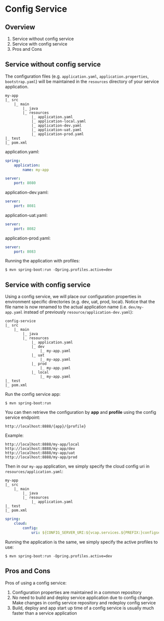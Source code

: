 # Config Service

## Overview

1. Service without config service
1. Service with config service
1. Pros and Cons

## Service without config service

The configuration files (e.g. `application.yaml`, `application.properties`, `bootstrap.yaml`) will be maintained in the `resources` directory of your service application.

```
my-app
|_ src
    |_ main
        |_ java
        |_ resources
            |_ application.yaml
            |_ application-local.yaml
            |_ application-dev.yaml
            |_ application-uat.yaml
            |_ application-prod.yaml
|_ test
|_ pom.xml
```

application.yaml:

```yaml
spring:
    application:
        name: my-app

server:
    port: 8080
```

application-dev.yaml:

```yaml
server:
    port: 8081
```

application-uat.yaml:

```yaml
server:
    port: 8082
```

application-prod.yaml:

```yaml
server:
    port: 8083
```

Running the application with profiles:

```shell
$ mvn spring-boot:run -Dpring.profiles.active=dev
```

## Service with config service

Using a config service, we will place our configuration properties in environment specific directories (e.g. dev, uat, prod, local). Notice that the file name is now renamed to the actual application name (i.e. `dev/my-app.yaml` instead of previously `resource/application-dev.yaml`):

```
config-service
|_ src
    |_ main
        |_ java
        |_ resources
            |_ application.yaml
            |_ dev
                |_ my-app.yaml
            |_ uat
                |_ my-app.yaml
            |_ prod
                |_ my-app.yaml
            |_ local
                |_ my-app.yaml
|_ test
|_ pom.xml
```

Run the config service app:

```shell
$ mvn spring-boot:run
```

You can then retrieve the configuration by __app__ and __profile__ using the config service endpoint:

```
http://localhost:8888/{app}/{profile}
```

Example:

```
http://localhost:8888/my-app/local
http://localhost:8888/my-app/dev
http://localhost:8888/my-app/uat
http://localhost:8888/my-app/prod
```

Then in our `my-app` application, we simply specify the cloud config uri in `resources/application.yaml`:

```
my-app
|_ src
    |_ main
        |_ java
        |_ resources
            |_ application.yaml
|_ test
|_ pom.xml
```

```yaml
spring:
    cloud:
        config:
            uri: ${CONFIG_SERVER_URI:${vcap.services.${PREFIX:}configserver.credentials.uri:http://user:password@localhost:8888}}
```

Running the application is the same, we simply specify the active profiles to use:

```shell
$ mvn spring-boot:run -Dpring.profiles.active=dev
```

## Pros and Cons

Pros of using a config service:

1. Configuration properties are maintained in a common repository
1. No need to build and deploy service application due to config change. Make changes in config service repository and redeploy config service
1. Build, deploy and app start up time of a config service is usually much faster than a service application

 
